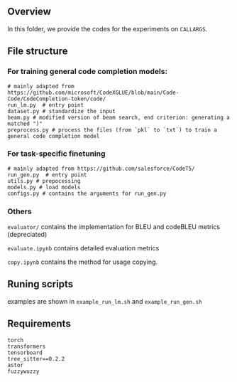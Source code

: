 ## Overview
In this folder, we provide the codes for the experiments on `CALLARGS`.

## File structure

### For training general code completion models:
```
# mainly adapted from https://github.com/microsoft/CodeXGLUE/blob/main/Code-Code/CodeCompletion-token/code/
run_lm.py  # entry point
dataset.py # standardize the input
beam.py # modified version of beam search, end criterion: generating a matched ")"
preprocess.py # process the files (from `pkl` to `txt`) to train a general code completion model
```
### For task-specific finetuning
```
# mainly adapted from https://github.com/salesforce/CodeT5/
run_gen.py  # entry point
utils.py # prepocessing
models.py # load models
configs.py # contains the arguments for run_gen.py
```
### Others
`evaluator/`  contains the implementation for BLEU and codeBLEU metrics (depreciated)

`evaluate.ipynb` contains detailed evaluation metrics

`copy.ipynb` contains the method for usage copying.

## Runing scripts
examples are shown in `example_run_lm.sh` and `example_run_gen.sh`

## Requirements
```
torch
transformers
tensorboard
tree_sitter==0.2.2
astor
fuzzywuzzy
```
